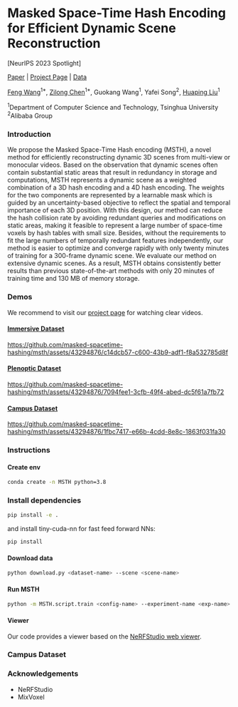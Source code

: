 # Masked Space-Time Hash Encoding for Efficient Dynamic Scene Reconstruction
[NeurIPS 2023 Spotlight]

[Paper](https://openreview.net/pdf?id=lSLYXuLqRQ) | [Project Page](https://masked-spacetime-hashing.github.io/) | [Data](https://huggingface.co/datasets/masked-spacetime-hashing/Campus)

[Feng Wang]()<sup>1*</sup>, [Zilong Chen]()<sup>1*</sup>, Guokang Wang<sup>1</sup>, Yafei Song<sup>2</sup>, [Huaping Liu]()<sup>1</sup>

<sup>1</sup>Department of Computer Science and Technology, Tsinghua University <sup>2</sup>Alibaba Group


### Introduction
We propose the Masked Space-Time Hash encoding (MSTH), a novel method for efficiently reconstructing dynamic 3D scenes from multi-view or monocular videos. Based on the observation that dynamic scenes often contain substantial static areas that result in redundancy in storage and computations, MSTH represents a dynamic scene as a weighted combination of a 3D hash encoding and a 4D hash encoding. The weights for the two components are represented by a learnable mask which is guided by an uncertainty-based objective to reflect the spatial and temporal importance of each 3D position. With this design, our method can reduce the hash collision rate by avoiding redundant queries and modifications on static areas, making it feasible to represent a large number of space-time voxels by hash tables with small size. Besides, without the requirements to fit the large numbers of temporally redundant features independently, our method is easier to optimize and converge rapidly with only twenty minutes of training for a 300-frame dynamic scene. We evaluate our method on extensive dynamic scenes. As a result, MSTH obtains consistently better results than previous state-of-the-art methods with only 20 minutes of training time and 130 MB of memory storage.

### Demos
We recommend to visit our [project page](https://masked-spacetime-hashing.github.io/) for watching clear videos.
#### [Immersive Dataset](https://augmentedperception.github.io/deepviewvideo/)

https://github.com/masked-spacetime-hashing/msth/assets/43294876/c14dcb57-c600-43b9-adf1-f8a532785d8f


#### [Plenoptic Dataset](https://neural-3d-video.github.io/)

https://github.com/masked-spacetime-hashing/msth/assets/43294876/7094fee1-3cfb-49f4-abed-dc5f61a7fb72

#### [Campus Dataset](https://github.com/masked-spacetime-hashing/msth/releases)

https://github.com/masked-spacetime-hashing/msth/assets/43294876/1fbc7417-e66b-4cdd-8e8c-1863f031fa30


### Instructions
#### Create env
```bash
conda create -n MSTH python=3.8
```
### Install dependencies
```bash
pip install -e .
```
and install tiny-cuda-nn for fast feed forward NNs:
```bash
pip install
```
#### Download data
```bash
python download.py <dataset-name> --scene <scene-name>
```
#### Run MSTH
```bash
python -m MSTH.script.train <config-name> --experiment-name <exp-name> --vis <logger> --output-dir <output-dir>
```
#### Viewer
Our code provides a viewer based on the [NeRFStudio web viewer]().

### Campus Dataset

### Acknowledgements
- NeRFStudio
- MixVoxel
